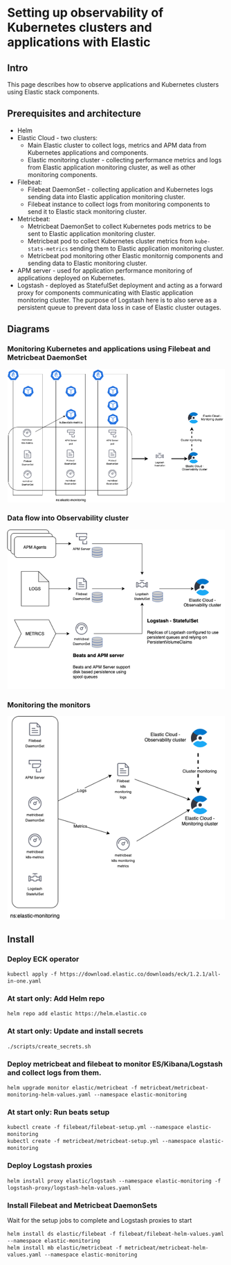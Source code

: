 # Setting up observability of Kubernetes clusters and applications with Elastic

## Intro
This page describes how to observe applications and Kubernetes clusters using Elastic stack components.

## Prerequisites and architecture
* Helm
* Elastic Cloud - two clusters:
  * Main Elastic cluster to collect logs, metrics and APM data from Kubernetes applications and components.
  * Elastic monitoring cluster - collecting performance metrics and logs from Elastic application monitoring cluster, as well as other monitoring components.
* Filebeat:
  * Filebeat DaemonSet - collecting application and Kubernetes logs sending data into Elastic application monitoring cluster.
  * Filebeat instance to collect logs from monitoring components to send it to Elastic stack monitoring cluster.
* Metricbeat:
  * Metricbeat DaemonSet to collect Kubernetes pods metrics to be sent to Elastic application monitoring cluster.
  * Metricbeat pod to collect Kubernetes cluster metrics from `kube-stats-metrics` sending them to Elastic application monitoring cluster.
  * Metricbeat pod monitoring other Elastic monitornig components and sending data to Elastic monitoring cluster.
* APM server - used for application performance monitoring of applications deployed on Kubernetes.
* Logstash - deployed as StatefulSet deployment and acting as a forward proxy for components communicating with Elastic application monitoring cluster. The purpose of Logstash here is to also serve as a persistent queue to prevent data loss in case of Elastic cluster outages.

## Diagrams
### Monitoring Kubernetes and applications using Filebeat and Metricbeat DaemonSet
![Monitoring diagram](images/monitoring1.png)
### Data flow into Observability cluster
![Data flow](images/monitoring2.png)
### Monitoring the monitors
![Monitoring the monitors](images/monitoring3.png)

## Install
### Deploy ECK operator
```
kubectl apply -f https://download.elastic.co/downloads/eck/1.2.1/all-in-one.yaml
```

### At start only: Add Helm repo
```
helm repo add elastic https://helm.elastic.co
```

### At start only: Update and install secrets
```
./scripts/create_secrets.sh
```

### Deploy metricbeat and filebeat to monitor ES/Kibana/Logstash and collect logs from them.
```
helm upgrade monitor elastic/metricbeat -f metricbeat/metricbeat-monitoring-helm-values.yaml --namespace elastic-monitoring
```

### At start only: Run beats setup
```
kubectl create -f filebeat/filebeat-setup.yml --namespace elastic-monitoring
kubectl create -f metricbeat/metricbeat-setup.yml --namespace elastic-monitoring

```

### Deploy Logstash proxies
```
helm install proxy elastic/logstash --namespace elastic-monitoring -f logstash-proxy/logstash-helm-values.yaml
```

### Install Filebeat and Metricbeat DaemonSets
Wait for the setup jobs to complete and Logstash proxies to start
```
helm install ds elastic/filebeat -f filebeat/filebeat-helm-values.yaml --namespace elastic-monitoring
helm install mb elastic/metricbeat -f metricbeat/metricbeat-helm-values.yaml --namespace elastic-monitoring

```
